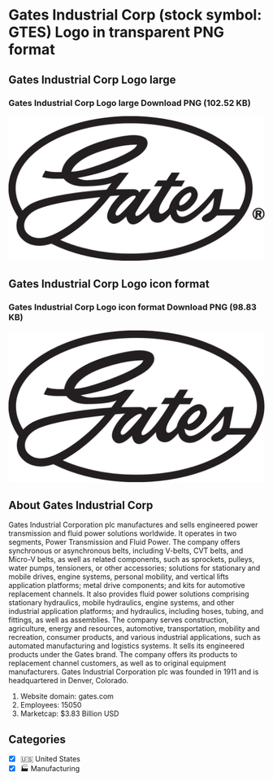 # Gates Industrial Corp (stock symbol: GTES) Logo in transparent PNG format

## Gates Industrial Corp Logo large

### Gates Industrial Corp Logo large Download PNG (102.52 KB)

![Gates Industrial Corp Logo large Download PNG (102.52 KB)](/img/orig/GTES_BIG-de05f678.png)

## Gates Industrial Corp Logo icon format

### Gates Industrial Corp Logo icon format Download PNG (98.83 KB)

![Gates Industrial Corp Logo icon format Download PNG (98.83 KB)](/img/orig/GTES-19bebf4e.png)

## About Gates Industrial Corp

Gates Industrial Corporation plc manufactures and sells engineered power transmission and fluid power solutions worldwide. It operates in two segments, Power Transmission and Fluid Power. The company offers synchronous or asynchronous belts, including V-belts, CVT belts, and Micro-V belts, as well as related components, such as sprockets, pulleys, water pumps, tensioners, or other accessories; solutions for stationary and mobile drives, engine systems, personal mobility, and vertical lifts application platforms; metal drive components; and kits for automotive replacement channels. It also provides fluid power solutions comprising stationary hydraulics, mobile hydraulics, engine systems, and other industrial application platforms; and hydraulics, including hoses, tubing, and fittings, as well as assemblies. The company serves construction, agriculture, energy and resources, automotive, transportation, mobility and recreation, consumer products, and various industrial applications, such as automated manufacturing and logistics systems. It sells its engineered products under the Gates brand. The company offers its products to replacement channel customers, as well as to original equipment manufacturers. Gates Industrial Corporation plc was founded in 1911 and is headquartered in Denver, Colorado.

1. Website domain: gates.com
2. Employees: 15050
3. Marketcap: $3.83 Billion USD


## Categories
- [x] 🇺🇸 United States
- [x] 🏭 Manufacturing
